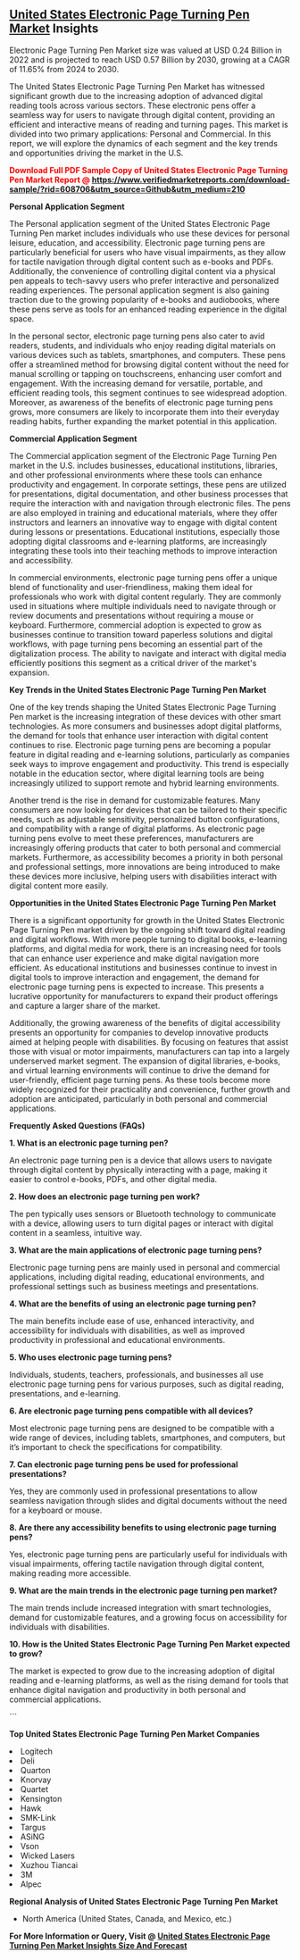 <h2><a href="https://www.verifiedmarketreports.com/download-sample/?rid=608706&amp;utm_source=Github&amp;utm_medium=210" target="_blank">United States Electronic Page Turning Pen Market</a> Insights</h2><p>Electronic Page Turning Pen Market size was valued at USD 0.24 Billion in 2022 and is projected to reach USD 0.57 Billion by 2030, growing at a CAGR of 11.65% from 2024 to 2030.</p><p><p>The United States Electronic Page Turning Pen Market has witnessed significant growth due to the increasing adoption of advanced digital reading tools across various sectors. These electronic pens offer a seamless way for users to navigate through digital content, providing an efficient and interactive means of reading and turning pages. This market is divided into two primary applications: Personal and Commercial. In this report, we will explore the dynamics of each segment and the key trends and opportunities driving the market in the U.S.</p><p><strong><p><span class=""><span style="color: #ff0000;"><strong>Download Full PDF Sample Copy of United States Electronic Page Turning Pen Market Report</strong> @ </span><a href="https://www.verifiedmarketreports.com/download-sample/?rid=608706&amp;utm_source=Github&amp;utm_medium=210" target="_blank">https://www.verifiedmarketreports.com/download-sample/?rid=608706&amp;utm_source=Github&amp;utm_medium=210</a></span></p></strong></p><p><strong>Personal Application Segment</strong></p><p>The Personal application segment of the United States Electronic Page Turning Pen market includes individuals who use these devices for personal leisure, education, and accessibility. Electronic page turning pens are particularly beneficial for users who have visual impairments, as they allow for tactile navigation through digital content such as e-books and PDFs. Additionally, the convenience of controlling digital content via a physical pen appeals to tech-savvy users who prefer interactive and personalized reading experiences. The personal application segment is also gaining traction due to the growing popularity of e-books and audiobooks, where these pens serve as tools for an enhanced reading experience in the digital space.</p><p>In the personal sector, electronic page turning pens also cater to avid readers, students, and individuals who enjoy reading digital materials on various devices such as tablets, smartphones, and computers. These pens offer a streamlined method for browsing digital content without the need for manual scrolling or tapping on touchscreens, enhancing user comfort and engagement. With the increasing demand for versatile, portable, and efficient reading tools, this segment continues to see widespread adoption. Moreover, as awareness of the benefits of electronic page turning pens grows, more consumers are likely to incorporate them into their everyday reading habits, further expanding the market potential in this application.</p><p><strong>Commercial Application Segment</strong></p><p>The Commercial application segment of the Electronic Page Turning Pen market in the U.S. includes businesses, educational institutions, libraries, and other professional environments where these tools can enhance productivity and engagement. In corporate settings, these pens are utilized for presentations, digital documentation, and other business processes that require the interaction with and navigation through electronic files. The pens are also employed in training and educational materials, where they offer instructors and learners an innovative way to engage with digital content during lessons or presentations. Educational institutions, especially those adopting digital classrooms and e-learning platforms, are increasingly integrating these tools into their teaching methods to improve interaction and accessibility.</p><p>In commercial environments, electronic page turning pens offer a unique blend of functionality and user-friendliness, making them ideal for professionals who work with digital content regularly. They are commonly used in situations where multiple individuals need to navigate through or review documents and presentations without requiring a mouse or keyboard. Furthermore, commercial adoption is expected to grow as businesses continue to transition toward paperless solutions and digital workflows, with page turning pens becoming an essential part of the digitalization process. The ability to navigate and interact with digital media efficiently positions this segment as a critical driver of the market's expansion.</p><p><strong>Key Trends in the United States Electronic Page Turning Pen Market</strong></p><p>One of the key trends shaping the United States Electronic Page Turning Pen market is the increasing integration of these devices with other smart technologies. As more consumers and businesses adopt digital platforms, the demand for tools that enhance user interaction with digital content continues to rise. Electronic page turning pens are becoming a popular feature in digital reading and e-learning solutions, particularly as companies seek ways to improve engagement and productivity. This trend is especially notable in the education sector, where digital learning tools are being increasingly utilized to support remote and hybrid learning environments.</p><p>Another trend is the rise in demand for customizable features. Many consumers are now looking for devices that can be tailored to their specific needs, such as adjustable sensitivity, personalized button configurations, and compatibility with a range of digital platforms. As electronic page turning pens evolve to meet these preferences, manufacturers are increasingly offering products that cater to both personal and commercial markets. Furthermore, as accessibility becomes a priority in both personal and professional settings, more innovations are being introduced to make these devices more inclusive, helping users with disabilities interact with digital content more easily.</p><p><strong>Opportunities in the United States Electronic Page Turning Pen Market</strong></p><p>There is a significant opportunity for growth in the United States Electronic Page Turning Pen market driven by the ongoing shift toward digital reading and digital workflows. With more people turning to digital books, e-learning platforms, and digital media for work, there is an increasing need for tools that can enhance user experience and make digital navigation more efficient. As educational institutions and businesses continue to invest in digital tools to improve interaction and engagement, the demand for electronic page turning pens is expected to increase. This presents a lucrative opportunity for manufacturers to expand their product offerings and capture a larger share of the market.</p><p>Additionally, the growing awareness of the benefits of digital accessibility presents an opportunity for companies to develop innovative products aimed at helping people with disabilities. By focusing on features that assist those with visual or motor impairments, manufacturers can tap into a largely underserved market segment. The expansion of digital libraries, e-books, and virtual learning environments will continue to drive the demand for user-friendly, efficient page turning pens. As these tools become more widely recognized for their practicality and convenience, further growth and adoption are anticipated, particularly in both personal and commercial applications.</p><p><strong>Frequently Asked Questions (FAQs)</strong></p><p><strong>1. What is an electronic page turning pen?</strong></p><p>An electronic page turning pen is a device that allows users to navigate through digital content by physically interacting with a page, making it easier to control e-books, PDFs, and other digital media.</p><p><strong>2. How does an electronic page turning pen work?</strong></p><p>The pen typically uses sensors or Bluetooth technology to communicate with a device, allowing users to turn digital pages or interact with digital content in a seamless, intuitive way.</p><p><strong>3. What are the main applications of electronic page turning pens?</strong></p><p>Electronic page turning pens are mainly used in personal and commercial applications, including digital reading, educational environments, and professional settings such as business meetings and presentations.</p><p><strong>4. What are the benefits of using an electronic page turning pen?</strong></p><p>The main benefits include ease of use, enhanced interactivity, and accessibility for individuals with disabilities, as well as improved productivity in professional and educational environments.</p><p><strong>5. Who uses electronic page turning pens?</strong></p><p>Individuals, students, teachers, professionals, and businesses all use electronic page turning pens for various purposes, such as digital reading, presentations, and e-learning.</p><p><strong>6. Are electronic page turning pens compatible with all devices?</strong></p><p>Most electronic page turning pens are designed to be compatible with a wide range of devices, including tablets, smartphones, and computers, but it’s important to check the specifications for compatibility.</p><p><strong>7. Can electronic page turning pens be used for professional presentations?</strong></p><p>Yes, they are commonly used in professional presentations to allow seamless navigation through slides and digital documents without the need for a keyboard or mouse.</p><p><strong>8. Are there any accessibility benefits to using electronic page turning pens?</strong></p><p>Yes, electronic page turning pens are particularly useful for individuals with visual impairments, offering tactile navigation through digital content, making reading more accessible.</p><p><strong>9. What are the main trends in the electronic page turning pen market?</strong></p><p>The main trends include increased integration with smart technologies, demand for customizable features, and a growing focus on accessibility for individuals with disabilities.</p><p><strong>10. How is the United States Electronic Page Turning Pen Market expected to grow?</strong></p><p>The market is expected to grow due to the increasing adoption of digital reading and e-learning platforms, as well as the rising demand for tools that enhance digital navigation and productivity in both personal and commercial applications.</p>```</p><p><strong>Top United States Electronic Page Turning Pen Market Companies</strong></p><div data-test-id=""><p><li>Logitech</li><li> Deli</li><li> Quarton</li><li> Knorvay</li><li> Quartet</li><li> Kensington</li><li> Hawk</li><li> SMK-Link</li><li> Targus</li><li> ASiNG</li><li> Vson</li><li> Wicked Lasers</li><li> Xuzhou Tiancai</li><li> 3M</li><li> Alpec</li></p><div><strong>Regional Analysis of&nbsp;United States Electronic Page Turning Pen Market</strong></div><ul><li dir="ltr"><p dir="ltr">North America&nbsp;(United States, Canada, and Mexico, etc.)</p></li></ul><p><strong>For More Information or Query, Visit @&nbsp;</strong><strong><a href="https://www.verifiedmarketreports.com/product/electronic-page-turning-pen-market/?utm_source=Github&amp;utm_medium=210" target="_blank">United States Electronic Page Turning Pen Market Insights Size And Forecast</a></strong></p></div>
